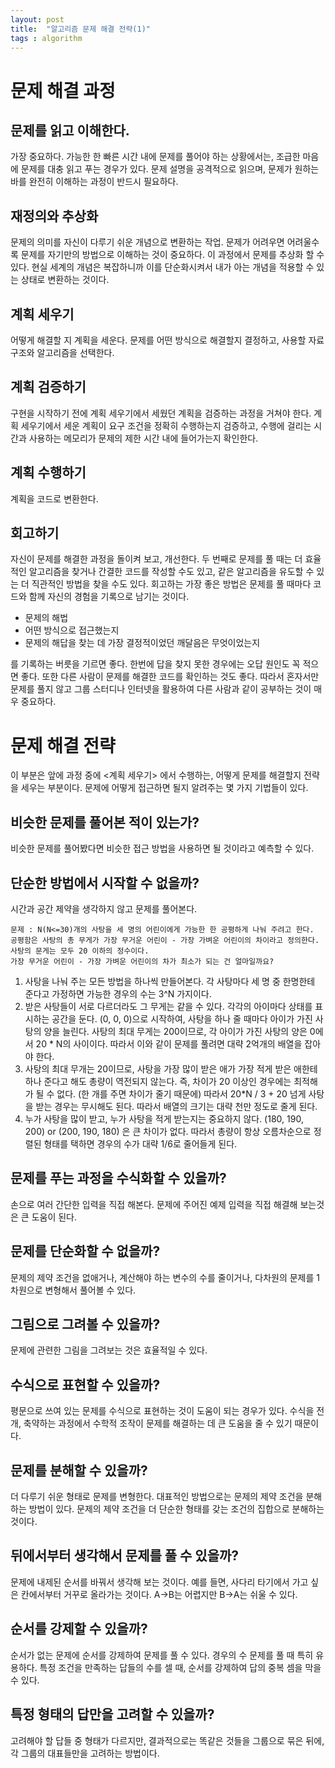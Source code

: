 ```yaml
---
layout: post
title:  "알고리즘 문제 해결 전략(1)"
tags : algorithm
---
```


# 문제 해결 과정

## 문제를 읽고 이해한다.
가장 중요하다. 가능한 한 빠른 시간 내에 문제를 풀어야 하는 상황에서는, 조급한 마음에 문제를 대충 읽고 푸는 경우가 있다. 문제 설명을 공격적으로 읽으며, 문제가 원하는 바를 완전히 이해하는 과정이 반드시 필요하다.

## 재정의와 추상화
문제의 의미를 자신이 다루기 쉬운 개념으로 변환하는 작업. 문제가 어려우면 어려울수록 문제를 자기만의 방법으로 이해하는 것이 중요하다.
이 과정에서 문제를 추상화 할 수 있다. 현실 세계의 개념은 복잡하니까 이를 단순화시켜서 내가 아는 개념을 적용할 수 있는 상태로 변환하는 것이다.

## 계획 세우기
어떻게 해결할 지 계획을 세운다. 문제를 어떤 방식으로 해결할지 결정하고, 사용할 자료구조와 알고리즘을 선택한다. 

## 계획 검증하기
구현을 시작하기 전에 계획 세우기에서 세웠던 계획을 검증하는 과정을 거쳐야 한다. 계획 세우기에서 세운 계획이 요구 조건을 정확히 수행하는지 검증하고, 수행에 걸리는 시간과 사용하는 메모리가 문제의 제한 시간 내에 들어가는지 확인한다.

## 계획 수행하기
계획을 코드로 변환한다.

## 회고하기
자신이 문제를 해결한 과정을 돌이켜 보고, 개선한다. 두 번째로 문제를 풀 때는 더 효율적인 알고리즘을 찾거나 간결한 코드를 작성할 수도 있고, 같은 알고리즘을 유도할 수 있는 더 직관적인 방법을 찾을 수도 있다. 회고하는 가장 좋은 방법은 문제를 풀 때마다 코드와 함께 자신의 경험을 기록으로 남기는 것이다.

- 문제의 해법
- 어떤 방식으로 접근했는지
- 문제의 해답을 찾는 데 가장 결정적이었던 깨달음은 무엇이었는지

를 기록하는 버릇을 기르면 좋다. 한번에 답을 찾지 못한 경우에는 오답 원인도 꼭 적으면 좋다.
또한 다른 사람이 문제를 해결한 코드를 확인하는 것도 좋다. 따라서 혼자서만 문제를 풀지 않고 그룹 스터디나 인터넷을 활용하여 다른 사람과 같이 공부하는 것이 매우 중요하다.

# 문제 해결 전략
이 부분은 앞에 과정 중에 <계획 세우기> 에서 수행하는, 어떻게 문제를 해결할지 전략을 세우는 부분이다. 문제에 어떻게 접근하면 될지 알려주는 몇 가지 기법들이 있다.

## 비슷한 문제를 풀어본 적이 있는가?
비슷한 문제를 풀어봤다면 비슷한 접근 방법을 사용하면 될 것이라고 예측할 수 있다. 

## 단순한 방법에서 시작할 수 없을까?
시간과 공간 제약을 생각하지 않고 문제를 풀어본다.

```
문제 : N(N<=30)개의 사탕을 세 명의 어린이에게 가능한 한 공평하게 나눠 주려고 한다. 
공평함은 사탕의 총 무게가 가장 무거운 어린이 - 가장 가벼운 어린이의 차이라고 정의한다. 
사탕의 문게는 모두 20 이하의 정수이다. 
가장 무거운 어린이 - 가장 가벼운 어린이의 차가 최소가 되는 건 얼마일까요?
```

1. 사탕을 나눠 주는 모든 방법을 하나씩 만들어본다. 각 사탕마다 세 명 중 한명한테 준다고 가정하면 가능한 경우의 수는 3^N 가지이다.
2. 받은 사탕들이 서로 다르더라도 그 무게는 같을 수 있다. 각각의 아이마다 상태를 표시하는 공간을 둔다. (0, 0, 0)으로 시작하여, 사탕을 하나 줄 때마다 아이가 가진 사탕의 양을 늘린다. 사탕의 최대 무게는 200이므로, 각 아이가 가진 사탕의 양은 0에서 20 * N의 사이이다. 따라서 이와 같이 문제를 풀려면 대략 2억개의 배열을 잡아야 한다.
3. 사탕의 최대 무개는 20이므로, 사탕을 가장 많이 받은 애가 가장 적게 받은 애한테 하나 준다고 해도 총량이 역전되지 않는다. 즉, 차이가 20 이상인 경우에는 최적해가 될 수 없다. (한 개를 주면 차이가 줄기 때문에) 따라서 20*N / 3 + 20 넘게 사탕을 받는 경우는 무시해도 된다. 따라서 배열의 크기는 대략 천만 정도로 줄게 된다.
4. 누가 사탕을 많이 받고, 누가 사탕을 적게 받는지는 중요하지 않다. (180, 190, 200) or (200, 190, 180) 은 큰 차이가 없다. 따라서 총량이 항상 오름차순으로 정렬된 형태를 택하면 경우의 수가 대략 1/6로 줄어들게 된다.

## 문제를 푸는 과정을 수식화할 수 있을까?
손으로 여러 간단한 입력을 직접 해본다. 문제에 주어진 예제 입력을 직접 해결해 보는것은 큰 도움이 된다.

## 문제를 단순화할 수 없을까?
문제의 제약 조건을 없애거나, 계산해야 하는 변수의 수를 줄이거나, 다차원의 문제를 1차원으로 변형해서 풀어볼 수 있다.

## 그림으로 그려볼 수 있을까?
문제에 관련한 그림을 그려보는 것은 효율적일 수 있다.

## 수식으로 표현할 수 있을까?
평문으로 쓰여 있는 문제를 수식으로 표현하는 것이 도움이 되는 경우가 있다. 수식을 전개, 축약하는 과정에서 수학적 조작이 문제를 해결하는 데 큰 도움을 줄 수 있기 때문이다.

## 문제를 분해할 수 있을까?
더 다루기 쉬운 형태로 문제를 변형한다. 대표적인 방법으로는 문제의 제약 조건을 분해하는 방법이 있다. 문제의 제약 조건을 더 단순한 형태를 갖는 조건의 집합으로 분해하는 것이다.

## 뒤에서부터 생각해서 문제를 풀 수 있을까?
문제에 내제된 순서를 바꿔서 생각해 보는 것이다. 예를 들면, 사다리 타기에서 가고 싶은 칸에서부터 거꾸로 올라가는 것이다. A->B는 어렵지만 B->A는 쉬울 수 있다.

## 순서를 강제할 수 있을까?
순서가 없는 문제에 순서를 강제하여 문제를 풀 수 있다. 경우의 수 문제를 풀 때 특히 유용하다. 특정 조건을 만족하는 답들의 수를 셀 때, 순서를 강제하여 답의 중복 셈을 막을 수 있다.

## 특정 형태의 답만을 고려할 수 있을까?
고려해야 할 답들 중 형태가 다르지만, 결과적으로는 똑같은 것들을 그룹으로 묶은 뒤에, 각 그룹의 대표들만을 고려하는 방법이다. 

